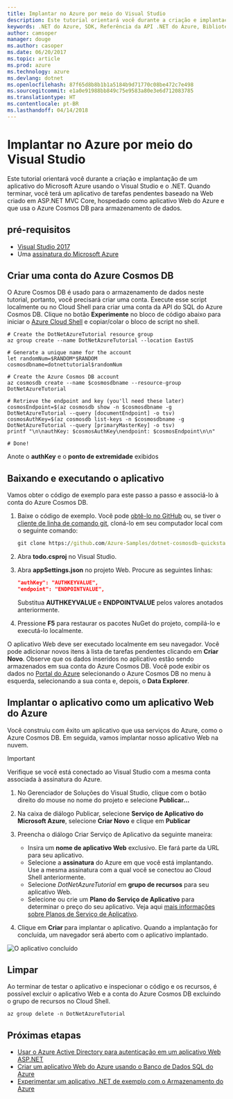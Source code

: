 ```yaml
---
title: Implantar no Azure por meio do Visual Studio
description: Este tutorial orientará você durante a criação e implantação de um aplicativo do Microsoft Azure usando o Visual Studio e o .NET.
keywords: .NET do Azure, SDK, Referência da API .NET do Azure, Biblioteca de classes .NET do Azure
author: camsoper
manager: douge
ms.author: casoper
ms.date: 06/20/2017
ms.topic: article
ms.prod: azure
ms.technology: azure
ms.devlang: dotnet
ms.openlocfilehash: 87f65d8b8b1b1a5184b9d71770c08be472c7e498
ms.sourcegitcommit: e1a0e91988bb849c75e9583a80e3e6d712083785
ms.translationtype: HT
ms.contentlocale: pt-BR
ms.lasthandoff: 04/14/2018
---
```

# <a name="deploy-to-azure-from-visual-studio"></a>Implantar no Azure por meio do Visual Studio

Este tutorial orientará você durante a criação e implantação de um aplicativo do Microsoft Azure usando o Visual Studio e o .NET.  Quando terminar, você terá um aplicativo de tarefas pendentes baseado na Web criado em ASP.NET MVC Core, hospedado como aplicativo Web do Azure e que usa o Azure Cosmos DB para armazenamento de dados.

## <a name="prerequisites"></a>pré-requisitos

* [Visual Studio 2017](https://www.visualstudio.com/downloads/)
* Uma [assinatura do Microsoft Azure](https://azure.microsoft.com/free/)

## <a name="create-an-azure-cosmos-db-account"></a>Criar uma conta do Azure Cosmos DB

O Azure Cosmos DB é usado para o armazenamento de dados neste tutorial, portanto, você precisará criar uma conta.  Execute esse script localmente ou no Cloud Shell para criar uma conta da API do SQL do Azure Cosmos DB.  Clique no botão **Experimente** no bloco de código abaixo para iniciar o [Azure Cloud Shell](/azure/cloud-shell/) e copiar/colar o bloco de script no shell.

```azurecli-interactive
# Create the DotNetAzureTutorial resource group
az group create --name DotNetAzureTutorial --location EastUS

# Generate a unique name for the account
let randomNum=$RANDOM*$RANDOM
cosmosdbname=dotnettutorial$randomNum

# Create the Azure Cosmos DB account
az cosmosdb create --name $cosmosdbname --resource-group DotNetAzureTutorial

# Retrieve the endpoint and key (you'll need these later)
cosmosEndpoint=$(az cosmosdb show -n $cosmosdbname -g DotNetAzureTutorial --query [documentEndpoint] -o tsv)
cosmosAuthKey=$(az cosmosdb list-keys -n $cosmosdbname -g DotNetAzureTutorial --query [primaryMasterKey] -o tsv)
printf "\n\nauthKey: $cosmosAuthKey\nendpoint: $cosmosEndpoint\n\n"

# Done!

```

Anote o **authKey** e o **ponto de extremidade** exibidos 

## <a name="downloading-and-running-the-application"></a>Baixando e executando o aplicativo

Vamos obter o código de exemplo para este passo a passo e associá-lo à conta do Azure Cosmos DB.

1. Baixe o código de exemplo.  Você pode [obtê-lo no GitHub](https://github.com/Azure-Samples/dotnet-cosmosdb-quickstart/) ou, se tiver o [cliente de linha de comando git](https://git-scm.com/), cloná-lo em seu computador local com o seguinte comando:

    ```cmd
    git clone https://github.com/Azure-Samples/dotnet-cosmosdb-quickstart
    ```

2. Abra **todo.csproj** no Visual Studio.

3. Abra **appSettings.json** no projeto Web.  Procure as seguintes linhas:

    ```json
    "authKey": "AUTHKEYVALUE",
    "endpoint": "ENDPOINTVALUE",
    ```
    Substitua **AUTHKEYVALUE** e **ENDPOINTVALUE** pelos valores anotados anteriormente.

4. Pressione **F5** para restaurar os pacotes NuGet do projeto, compilá-lo e executá-lo localmente.

O aplicativo Web deve ser executado localmente em seu navegador.  Você pode adicionar novos itens à lista de tarefas pendentes clicando em **Criar Novo**.  Observe que os dados inseridos no aplicativo estão sendo armazenados em sua conta do Azure Cosmos DB.  Você pode exibir os dados no [Portal do Azure](https://portal.azure.com) selecionando o Azure Cosmos DB no menu à esquerda, selecionando a sua conta e, depois, o **Data Explorer**.

## <a name="deploying-the-application-as-an-azure-web-app"></a>Implantar o aplicativo como um aplicativo Web do Azure

Você construiu com êxito um aplicativo que usa serviços do Azure, como o Azure Cosmos DB.  Em seguida, vamos implantar nosso aplicativo Web na nuvem.

> [!IMPORTANT]
> Verifique se você está conectado ao Visual Studio com a mesma conta associada à assinatura do Azure.

1. No Gerenciador de Soluções do Visual Studio, clique com o botão direito do mouse no nome do projeto e selecione **Publicar...**

2. Na caixa de diálogo Publicar, selecione **Serviço de Aplicativo do Microsoft Azure**, selecione **Criar Novo** e clique em **Publicar**

3. Preencha o diálogo Criar Serviço de Aplicativo da seguinte maneira:

    * Insira um **nome de aplicativo Web** exclusivo.  Ele fará parte da URL para seu aplicativo.
    * Selecione a **assinatura** do Azure em que você está implantando.  Use a mesma assinatura com a qual você se conectou ao Cloud Shell anteriormente.
    * Selecione *DotNetAzureTutorial* em **grupo de recursos** para seu aplicativo Web.
    * Selecione ou crie um **Plano do Serviço de Aplicativo** para determinar o preço do seu aplicativo.  Veja aqui [mais informações sobre Planos de Serviço de Aplicativo](/azure/app-service/azure-web-sites-web-hosting-plans-in-depth-overview).

4. Clique em **Criar** para implantar o aplicativo.  Quando a implantação for concluída, um navegador será aberto com o aplicativo implantado.

![O aplicativo concluído](./media/dotnet-quickstart/todo.png)

## <a name="clean-up"></a>Limpar

Ao terminar de testar o aplicativo e inspecionar o código e os recursos, é possível excluir o aplicativo Web e a conta do Azure Cosmos DB excluindo o grupo de recursos no Cloud Shell.

```azurecli-interactive
az group delete -n DotNetAzureTutorial
```

## <a name="next-steps"></a>Próximas etapas

* [Usar o Azure Active Directory para autenticação em um aplicativo Web ASP.NET](/azure/active-directory/develop/active-directory-devquickstarts-webapp-dotnet)
* [Criar um aplicativo Web do Azure usando o Banco de Dados SQL do Azure](/azure/app-service-web/web-sites-dotnet-get-started)
* [Experimentar um aplicativo .NET de exemplo com o Armazenamento do Azure](/azure/storage/storage-samples-dotnet)


